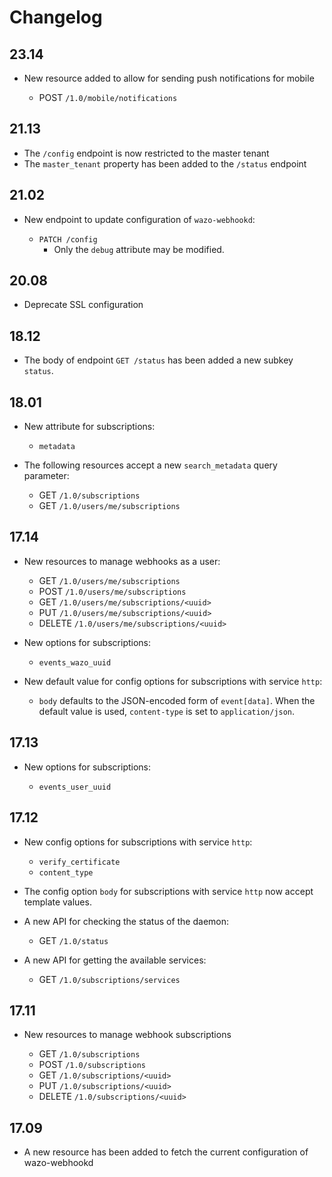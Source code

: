 # Changelog

## 23.14

* New resource added to allow for sending push notifications for mobile

  * POST `/1.0/mobile/notifications` 

## 21.13

* The `/config` endpoint is now restricted to the master tenant
* The `master_tenant` property has been added to the `/status` endpoint

## 21.02

* New endpoint to update configuration of `wazo-webhookd`:

  * `PATCH /config`
    * Only the `debug` attribute may be modified.

## 20.08

* Deprecate SSL configuration

## 18.12

* The body of endpoint `GET /status` has been added a new subkey `status`.


## 18.01

* New attribute for subscriptions:

  * `metadata`

* The following resources accept a new `search_metadata` query parameter:

  * GET `/1.0/subscriptions`
  * GET `/1.0/users/me/subscriptions`


## 17.14

* New resources to manage webhooks as a user:

  * GET `/1.0/users/me/subscriptions`
  * POST `/1.0/users/me/subscriptions`
  * GET `/1.0/users/me/subscriptions/<uuid>`
  * PUT `/1.0/users/me/subscriptions/<uuid>`
  * DELETE `/1.0/users/me/subscriptions/<uuid>`

* New options for subscriptions:

  * `events_wazo_uuid`

* New default value for config options for subscriptions with service `http`:

  * `body` defaults to the JSON-encoded form of `event[data]`. When the default value is used, `content-type` is set to `application/json`.


## 17.13

* New options for subscriptions:

  * `events_user_uuid`


## 17.12

* New config options for subscriptions with service `http`:

  * `verify_certificate`
  * `content_type`

* The config option `body` for subscriptions with service `http` now accept template values.
* A new API for checking the status of the daemon:

  * GET `/1.0/status`

* A new API for getting the available services:

  * GET `/1.0/subscriptions/services`

## 17.11

* New resources to manage webhook subscriptions

  * GET `/1.0/subscriptions`
  * POST `/1.0/subscriptions`
  * GET `/1.0/subscriptions/<uuid>`
  * PUT `/1.0/subscriptions/<uuid>`
  * DELETE `/1.0/subscriptions/<uuid>`


## 17.09

* A new resource has been added to fetch the current configuration of wazo-webhookd
